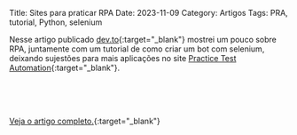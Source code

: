 Title: Sites para praticar RPA
Date: 2023-11-09
Category: Artigos
Tags: PRA, tutorial, Python, selenium

Nesse artigo publicado [dev.to](https://dev.to/botcitydev/sites-para-praticar-rpa-4k2l){:target="_blank"} mostrei um pouco sobre RPA, juntamente com um tutorial de como criar um bot com selenium, deixando sujestões para mais aplicações no site [Practice Test Automation](https://practicetestautomation.com/){:target="_blank"}.

<br><br><br>

[Veja o artigo completo.](https://dev.to/botcitydev/sites-para-praticar-rpa-4k2l){:target="_blank"}
